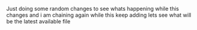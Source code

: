 Just doing some random changes to see whats happening while this changes  and i am chaining again while this keep adding lets see what will be the latest available file

